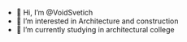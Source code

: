 - 👋 Hi, I’m @VoidSvetich
- 👀 I’m interested in Architecture and construction
- 🌱 I’m currently studying in architectural college  

<!---
VoidSvetich/VoidSvetich is a ✨ special ✨ repository because its `README.md` (this file) appears on your GitHub profile.
You can click the Preview link to take a look at your changes.
--->
